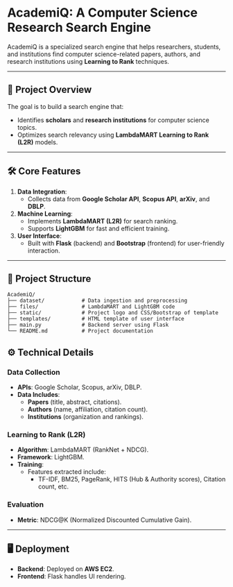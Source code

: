 # AcademiQ: A Computer Science Research Search Engine

AcademiQ is a specialized search engine that helps researchers, students, and institutions find computer science-related papers, authors, and research institutions using **Learning to Rank** techniques.

---

## 🚀 **Project Overview**
The goal is to build a search engine that:
- Identifies **scholars** and **research institutions** for computer science topics.
- Optimizes search relevancy using **LambdaMART Learning to Rank (L2R)** models.

---

## 🛠️ **Core Features**
1. **Data Integration**:
   - Collects data from **Google Scholar API**, **Scopus API**, **arXiv**, and **DBLP**.
2. **Machine Learning**:
   - Implements **LambdaMART (L2R)** for search ranking.
   - Supports **LightGBM** for fast and efficient training.
3. **User Interface**:
   - Built with **Flask** (backend) and **Bootstrap** (frontend) for user-friendly interaction.

---

## 🧩 **Project Structure**

```plaintext
AcademiQ/
├── dataset/            # Data ingestion and preprocessing
├── files/              # LambdaMART and LightGBM code
├── static/             # Project logo and CSS/Bootstrap of template
├── templates/          # HTML template of user interface
├── main.py             # Backend server using Flask
└── README.md           # Project documentation
```

## ⚙️ **Technical Details**

### Data Collection
- **APIs**: Google Scholar, Scopus, arXiv, DBLP.
- **Data Includes**:
   - **Papers** (title, abstract, citations).
   - **Authors** (name, affiliation, citation count).
   - **Institutions** (organization and rankings).

### Learning to Rank (L2R)
- **Algorithm**: LambdaMART (RankNet + NDCG).
- **Framework**: LightGBM.
- **Training**:
   - Features extracted include:
     - TF-IDF, BM25, PageRank, HITS (Hub & Authority scores), Citation count, etc.

### Evaluation
- **Metric**: NDCG@K (Normalized Discounted Cumulative Gain).

---

## 🖥️ **Deployment**
- **Backend**: Deployed on **AWS EC2**.
- **Frontend**: Flask handles UI rendering.
